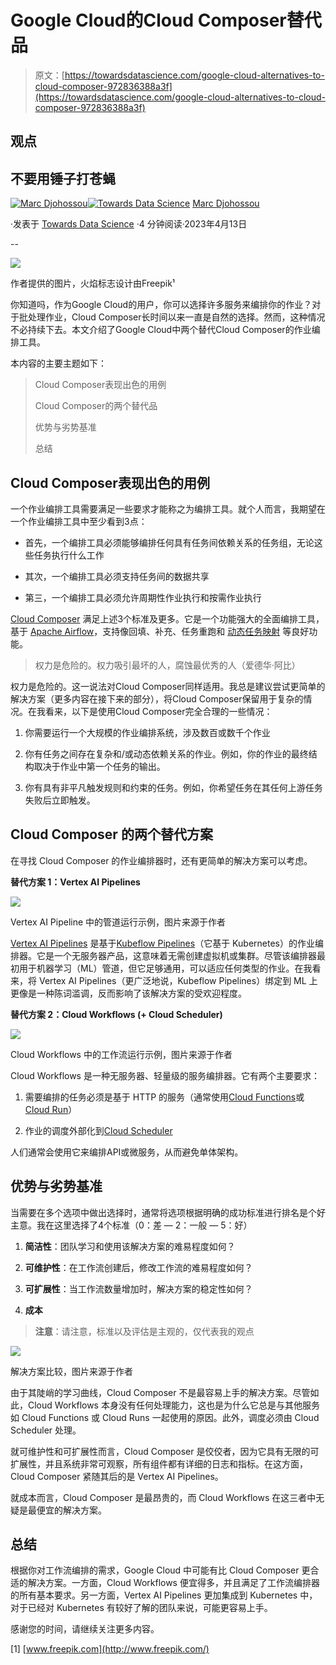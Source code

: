 # Google Cloud的Cloud Composer替代品

> 原文：[https://towardsdatascience.com/google-cloud-alternatives-to-cloud-composer-972836388a3f](https://towardsdatascience.com/google-cloud-alternatives-to-cloud-composer-972836388a3f)

## 观点

## 不要用锤子打苍蝇

[](https://marcgeremie.medium.com/?source=post_page-----972836388a3f--------------------------------)[![Marc Djohossou](../Images/096f7877d14b7671e48500175931dbea.png)](https://marcgeremie.medium.com/?source=post_page-----972836388a3f--------------------------------)[](https://towardsdatascience.com/?source=post_page-----972836388a3f--------------------------------)[![Towards Data Science](../Images/a6ff2676ffcc0c7aad8aaf1d79379785.png)](https://towardsdatascience.com/?source=post_page-----972836388a3f--------------------------------) [Marc Djohossou](https://marcgeremie.medium.com/?source=post_page-----972836388a3f--------------------------------)

·发表于 [Towards Data Science](https://towardsdatascience.com/?source=post_page-----972836388a3f--------------------------------) ·4 分钟阅读·2023年4月13日

--

![](../Images/0cf29fbc7596f1d94922f924641c5cb4.png)

作者提供的图片，火焰标志设计由Freepik¹

你知道吗，作为Google Cloud的用户，你可以选择许多服务来编排你的作业？对于批处理作业，Cloud Composer长时间以来一直是自然的选择。然而，这种情况不必持续下去。本文介绍了Google Cloud中两个替代Cloud Composer的作业编排工具。

本内容的主要主题如下：

> Cloud Composer表现出色的用例
> 
> Cloud Composer的两个替代品
> 
> 优势与劣势基准
> 
> 总结

## Cloud Composer表现出色的用例

一个作业编排工具需要满足一些要求才能称之为编排工具。就个人而言，我期望在一个作业编排工具中至少看到3点：

+   首先，一个编排工具必须能够编排任何具有任务间依赖关系的任务组，无论这些任务执行什么工作

+   其次，一个编排工具必须支持任务间的数据共享

+   第三，一个编排工具必须允许周期性作业执行和按需作业执行

[Cloud Composer](https://cloud.google.com/composer?hl=en) 满足上述3个标准及更多。它是一个功能强大的全面编排工具，基于 [Apache Airflow](https://airflow.apache.org/)，支持像回填、补充、任务重跑和 [动态任务映射](https://airflow.apache.org/docs/apache-airflow/stable/authoring-and-scheduling/dynamic-task-mapping.html) 等良好功能。

> 权力是危险的。权力吸引最坏的人，腐蚀最优秀的人（爱德华·阿比）

权力是危险的。这一说法对Cloud Composer同样适用。我总是建议尝试更简单的解决方案（更多内容在接下来的部分），将Cloud Composer保留用于复杂的情况。在我看来，以下是使用Cloud Composer完全合理的一些情况：

1.  你需要运行一个大规模的作业编排系统，涉及数百或数千个作业

1.  你有任务之间存在复杂和/或动态依赖关系的作业。例如，你的作业的最终结构取决于作业中第一个任务的输出。

1.  你有具有非平凡触发规则和约束的任务。例如，你希望任务在其任何上游任务失败后立即触发。

## Cloud Composer 的两个替代方案

在寻找 Cloud Composer 的作业编排器时，还有更简单的解决方案可以考虑。

**替代方案 1：Vertex AI Pipelines**

![](../Images/148ec11f9816bfadb638cfc8b4d12659.png)

Vertex AI Pipeline 中的管道运行示例，图片来源于作者

[Vertex AI Pipelines](https://cloud.google.com/vertex-ai/docs/pipelines?hl=en) 是基于[Kubeflow Pipelines](https://www.kubeflow.org/docs/components/pipelines/)（它基于 Kubernetes）的作业编排器。它是一个无服务器产品，这意味着无需创建虚拟机或集群。尽管该编排器最初用于机器学习（ML）管道，但它足够通用，可以适应任何类型的作业。在我看来，将 Vertex AI Pipelines（更广泛地说，Kubeflow Pipelines）绑定到 ML 上更像是一种陈词滥调，反而影响了该解决方案的受欢迎程度。

**替代方案 2：Cloud Workflows (+ Cloud Scheduler)**

![](../Images/8d849710e7d7cf86e29fd073f8f8c3f8.png)

Cloud Workflows 中的工作流运行示例，图片来源于作者

Cloud Workflows 是一种无服务器、轻量级的服务编排器。它有两个主要要求：

1.  需要编排的任务必须是基于 HTTP 的服务（通常使用[Cloud Functions](https://cloud.google.com/functions)或[Cloud Run](https://cloud.google.com/run?hl=en)）

1.  作业的调度外部化到[Cloud Scheduler](https://cloud.google.com/scheduler?hl=en)

人们通常会使用它来编排API或微服务，从而避免单体架构。

## 优势与劣势基准

当需要在多个选项中做出选择时，通常将选项根据明确的成功标准进行排名是个好主意。我在这里选择了4个标准（0：差 — 2：一般 — 5：好）

1.  **简洁性**：团队学习和使用该解决方案的难易程度如何？

1.  **可维护性**：在工作流创建后，修改工作流的难易程度如何？

1.  **可扩展性**：当工作流数量增加时，解决方案的稳定性如何？

1.  **成本**

> **注意**：请注意，标准以及评估是主观的，仅代表我的观点

![](../Images/881e29f0313e172b6ad7a030ed07bb69.png)

解决方案比较，图片来源于作者

由于其陡峭的学习曲线，Cloud Composer 不是最容易上手的解决方案。尽管如此，Cloud Workflows 本身没有任何处理能力，这也是为什么它总是与其他服务如 Cloud Functions 或 Cloud Runs 一起使用的原因。此外，调度必须由 Cloud Scheduler 处理。

就可维护性和可扩展性而言，Cloud Composer 是佼佼者，因为它具有无限的可扩展性，并且系统非常可观察，所有组件都有详细的日志和指标。在这方面，Cloud Composer 紧随其后的是 Vertex AI Pipelines。

就成本而言，Cloud Composer 是最昂贵的，而 Cloud Workflows 在这三者中无疑是最便宜的解决方案。

## 总结

根据你对工作流编排的需求，Google Cloud 中可能有比 Cloud Composer 更合适的解决方案。一方面，Cloud Workflows 便宜得多，并且满足了工作流编排器的所有基本要求。另一方面，Vertex AI Pipelines 更加集成到 Kubernetes 中，对于已经对 Kubernetes 有较好了解的团队来说，可能更容易上手。

感谢您的时间，请继续关注更多内容。

[1] [www.freepik.com](http://www.freepik.com/)
